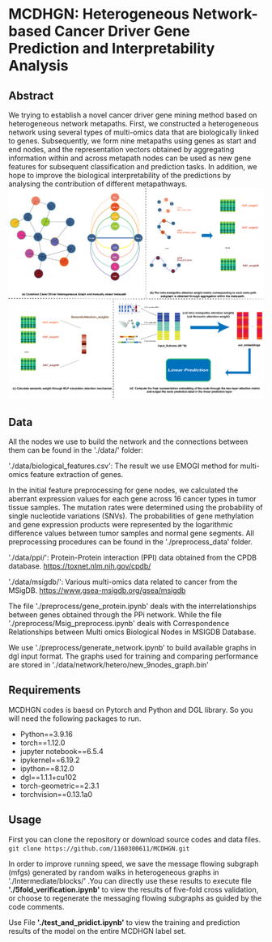 # MCDHGN: Heterogeneous Network-based Cancer Driver Gene Prediction and Interpretability Analysis
## Abstract
We trying to establish a novel cancer driver gene mining method based on heterogeneous network metapaths. First, we constructed a heterogeneous network using several types of multi-omics data that are biologically linked to genes. Subsequently, we form nine metapaths using genes as start and end nodes, and the representation vectors obtained by aggregating information within and across metapath nodes can be used as new gene features for subsequent classification and prediction tasks. In addition, we hope to improve the biological interpretability of the predictions by analysing the contribution of different metapathways. 
![framework](./pipeline2024.png)
## Data
All the nodes we use to build the network and the connections between them can be found in the './data/' folder:  

'./data/biological_features.csv':  The result we use EMOGI method for multi-omics feature extraction of genes.  

In the initial feature preprocessing for gene nodes, we calculated the aberrant expression values for each gene across 16 cancer types in tumor tissue samples. The mutation rates were determined using the probability of single nucleotide variations (SNVs). The probabilities of gene methylation and gene expression products were represented by the logarithmic difference values between tumor samples and normal gene segments. All preprocessing procedures can be found in the './preprocess_data' folder.

'./data/ppi/':  Protein-Protein interaction (PPI) data obtained from the CPDB database.  <https://toxnet.nlm.nih.gov/cpdb/> 

'./data/msigdb/':  Various multi-omics data related to cancer from the MSigDB.  <https://www.gsea-msigdb.org/gsea/msigdb>   
  
The file './preprocess/gene_protein.ipynb' deals with the interrelationships between genes obtained through the PPi network. While the file './preprocess/Msig_preprocess.ipynb' deals with Correspondence Relationships between Multi omics Biological Nodes in MSIGDB Database.  

We use './preprocess/generate_network.ipynb' to build available graphs in dgl input format. The graphs used for training and comparing performance are stored in './data/network/hetero/new_9nodes_graph.bin'  
## Requirements
MCDHGN codes is baesd on Pytorch and Python and DGL library. So you will need the following packages to run.  
+ Python==3.9.16
+ torch==1.12.0
+ jupyter notebook==6.5.4
+ ipykernel==6.19.2
+ ipython==8.12.0
+ dgl==1.1.1+cu102
+ torch-geometric==2.3.1
+ torchvision==0.13.1a0
## Usage
First you can clone the repository or download source codes and data files.  
`git clone https://github.com/1160300611/MCDHGN.git`
 
In order to improve running speed, we save the message flowing subgraph (mfgs) generated by random walks in heterogeneous graphs in './Intermediate/blocks/' .You can directly use these results to execute file **'./5fold_verification.ipynb'** to view the results of five-fold cross validation, or choose to regenerate the messaging flowing subgraphs as guided by the code comments.  

Use File **'./test_and_pridict.ipynb'** to view the training and prediction results of the model on the entire MCDHGN label set.
